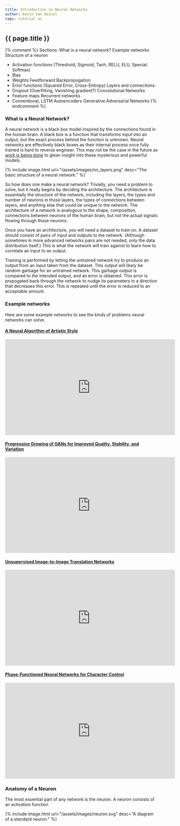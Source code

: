 ```yaml
---
title: Introduction to Neural Networks
author: Kevin Van Kessel
tags: tutorial ai
---
```


{{ page.title }}
----------------
{% comment %}
Sections:
What is a neural network?
Example networks
Structure of a neuron
- Activation functions (Threshold, Sigmoid, Tanh, RELU, ELU, Special: Softmax)
- Bias
- Weights
Feedforward
Backpropogation
- Error functions (Squared Error, Cross-Entropy)
Layers and connections:
- Dropout (Overfitting, Vanishing gradient?)
Convolutional Networks
- Feature maps
Recurrent networks
- Conventional, LSTM
Autoencoders
Generative Adversarial Networks
{% endcomment %}

### What is a Neural Network?
A neural network is a black box model inspired by the connections found in the human brain. A black box is a function that transforms input into an output, but the exact process behind the function is unknown. Neural networks are effectively black boxes as their internal process once fully trained is hard to reverse engineer. This may not be the case in the future as [work is being done](https://youtu.be/zjaz2mC1KhM) to glean insight into these mysterious and powerful models.

{% include image.html url="/assets/images/nn_layers.png" desc="The basic structure of a neural network." %}

So how does one make a neural network? Trivially, you need a problem to solve, but it really begins by deciding the architecture. The architecture is essentially the structure of the network, including the layers, the types and number of neurons in those layers, the types of connections between layers, and anything else that could be unique to the network. The architecture of a network is analogous to the shape, composition, connections between neurons of the human brain, but *not* the actual signals flowing through those neurons.

Once you have an architecture, you will need a dataset to train on. A dataset should consist of pairs of input and outputs to the network. (Although sometimes in more advanced networks pairs are not needed, only the data distribution itself.) This is what the network will train against to learn how to correlate an input to an output.

Training is performed by letting the untrained network try to produce an output from an input taken from the dataset. This output will likely be random garbage for an untrained network. This garbage output is compared to the intended output, and an error is obtained. This error is propogated back through the network to nudge its parameters in a direction that decreases this error. This is repeated until the error is reduced to an acceptable amount.


### Example networks

Here are some example networks to see the kinds of problems neural networks can solve.

#### [A Neural Algorithm of Artistic Style](https://arxiv.org/abs/1508.06576)

<iframe src="https://player.vimeo.com/video/139123754" width="560" height="315" frameborder="0" webkitallowfullscreen mozallowfullscreen allowfullscreen></iframe>

#### [Progressive Growing of GANs for Improved Quality, Stability, and Variation](http://research.nvidia.com/publication/2017-10_Progressive-Growing-of)

<iframe width="560" height="315" src="https://www.youtube.com/embed/36lE9tV9vm0" frameborder="0" allow="autoplay; encrypted-media" allowfullscreen></iframe>

#### [Unsupervised Image-to-Image Translation Networks](https://arxiv.org/abs/1703.00848)

<iframe width="560" height="315" src="https://www.youtube.com/embed/nlyXoX2aIek" frameborder="0" allow="autoplay; encrypted-media" allowfullscreen></iframe>

#### [Phase-Functioned Neural Networks for Character Control](http://theorangeduck.com/media/uploads/other_stuff/phasefunction.pdf)

<iframe width="560" height="315" src="https://www.youtube.com/embed/Ul0Gilv5wvY" frameborder="0" allow="autoplay; encrypted-media" allowfullscreen></iframe>

### Anatomy of a Neuron

The most essential part of any network is the neuron. A neuron consists of an activation function

{% include image.html url="/assets/images/neuron.svg" desc="A diagram of a standard neuron." %}
